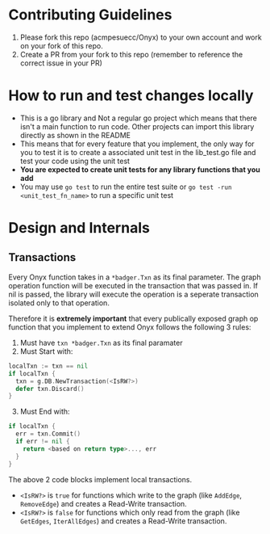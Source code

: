 # Contributing Guidelines

1. Please fork this repo (acmpesuecc/Onyx) to your own account and work on your fork of this repo.
2. Create a PR from your fork to this repo (remember to reference the correct issue in your PR)

# How to run and test changes locally
- This is a go library and Not a regular go project which means that there isn't a main function to run code. Other projects can import this library directly as shown in the README
- This means that for every feature that you implement, the only way for you to test it is to create a associated unit test in the lib_test.go file and test your code using the unit test
- **You are expected to create unit tests for any library functions that you add**
- You may use `go test` to run the entire test suite or `go test -run <unit_test_fn_name>` to run a specific unit test

# Design and Internals
## Transactions
Every Onyx function takes in a `*badger.Txn` as its final parameter. The graph operation function will be executed in the transaction that was passed in. If nil is passed, the library will execute the operation is a seperate transaction isolated only to that operation. 

Therefore it is **extremely important** that every publically exposed graph op function that you implement to extend Onyx follows the following 3 rules:
1. Must have `txn *badger.Txn` as its final paramater
2. Must Start with:
```go
localTxn := txn == nil
if localTxn {
  txn = g.DB.NewTransaction(<IsRW?>)
  defer txn.Discard()
}
```
3. Must End with:
```go
if localTxn {
  err = txn.Commit()
  if err != nil {
    return <based on return type>..., err
  }
}
```
The above 2 code blocks implement local transactions.  
- `<IsRW?>` is `true` for functions which write to the graph (like `AddEdge`, `RemoveEdge`) and creates a Read-Write transaction.  
- `<IsRW?>` is `false` for functions which only read from the graph (like `GetEdges`, `IterAllEdges`) and creates a Read-Write transaction. 
